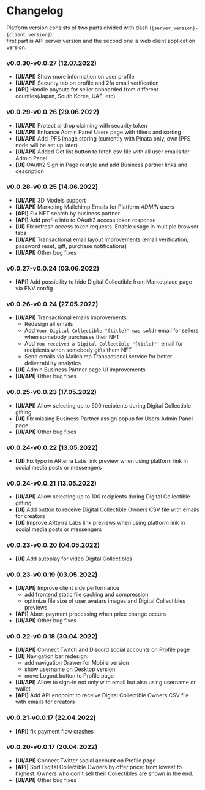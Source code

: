 # Changelog

Platform version consists of two parts divided with dash (`{server_version}-{client_version}`): <br/>
first part is API server version and the second one is web client application version.
### v0.0.30-v0.0.27 (12.07.2022)
- **[UI/API]** Show more information on user profile
- **[UI/API]** Security tab on profile and 2fa email verification
- **[API]** Handle payouts for seller onboarded from different counties(Japan, South Korea, UAE, etc)

###  v0.0.29-v0.0.26 (29.06.2022)
- **[UI/API]** Protect airdrop claiming with security token
- **[UI/API]** Enhance Admin Panel Users page with filters and sorting
- **[UI/API]** Add IPFS image storing (currently with Pinata only, own IPFS node will be set up later)
- **[UI/API]** Added Get list button to fetch csv file with all user emails for Admin Panel
- **[UI]** OAuth2 Sign in Page restyle and add Business partner links and description

###  v0.0.28-v0.0.25 (14.06.2022)
- **[UI/API]** 3D Models support
- **[UI/API]** Marketing Mailchimp Emails for Platform _ADMIN_ users
- **[API]** Fix NFT search by business partner
- **[API]** Add profile info to OAuth2 access token response
- **[UI]** Fix refresh access token requests. Enable usage in multiple browser tabs 
- **[UI/API]** Transactional email layout improvements (email verification, password reset, gift, purchase notifications)
- **[UI/API]** Other bug fixes

###  v0.0.27-v0.0.24 (03.06.2022)
- **[API]** Add possibility to hide Digital Collectible from Marketplace page via ENV config

###  v0.0.26-v0.0.24 (27.05.2022)
- **[UI/API]** Transactional emails improvements:
  - Redesign all emails
  - Add `Your Digital Collectible "{title}" was sold!` email for sellers when somebody purchases their NFT
  - Add `You received a Digital Collectible "{title}"!` email for recipients when somebody gifts them NFT
  - Send emails via Mailchimp Transactional service for better deliverability analytics
- **[UI]** Admin Business Partner page UI improvements 
- **[UI/API]** Other bug fixes

###  v0.0.25-v0.0.23 (17.05.2022)
- **[UI/API]** Allow selecting up to 500 recipients during Digital Collectible gifting
- **[UI]** Fix missing Business Partner assign popup for Users Admin Panel page
- **[UI/API]** Other bug fixes

###  v0.0.24-v0.0.22 (13.05.2022)
- **[UI]** Fix typo in ARterra Labs link preview when using platform link in social media posts or messengers

###  v0.0.24-v0.0.21 (13.05.2022)
- **[UI/API]** Allow selecting up to 100 recipients during Digital Collectible gifting
- **[UI]** Add button to receive Digital Collectible Owners CSV file with emails for creators
- **[UI]** Improve ARterra Labs link previews when using platform link in social media posts or messengers

###  v0.0.23-v0.0.20 (04.05.2022)
- **[UI]** Add autoplay for video Digital Collectibles

###  v0.0.23-v0.0.19 (03.05.2022)
- **[UI/API]** Improve client side performance
  - add frontend static file caching and compression
  - optimize file size of user avatars images and Digital Collectibles previews
- **[API]** Abort payment processing when price change occurs
- **[UI/API]** Other bug fixes

###  v0.0.22-v0.0.18 (30.04.2022)
- **[UI/API]** Connect Twitch and Discord social accounts on Profile page
- **[UI]** Navigation bar redesign:
  - add navigation Drawer for Mobile version
  - show username on Desktop version
  - move Logout button to Profile page
- **[UI/API]** Allow to sign-in not only with email but also using username or wallet
- **[API]** Add API endpoint to receive Digital Collectible Owners CSV file with emails for creators 

###  v0.0.21-v0.0.17 (22.04.2022)
- **[API]** fix payment flow crashes

###  v0.0.20-v0.0.17 (20.04.2022)
- **[UI/API]** Connect Twitter social account on Profile page
- **[API]** Sort Digital Collectible Owners by offer price: from lowest to highest.
Owners who don't sell their Collectibles are shown in the end.
- **[UI/API]** Other bug fixes
